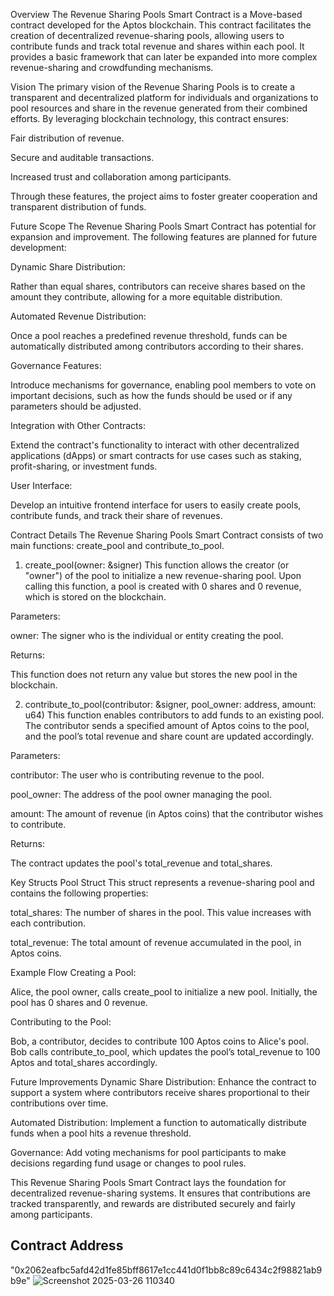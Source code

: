 Overview
The Revenue Sharing Pools Smart Contract is a Move-based contract developed for the Aptos blockchain. This contract facilitates the creation of decentralized revenue-sharing pools, allowing users to contribute funds and track total revenue and shares within each pool. It provides a basic framework that can later be expanded into more complex revenue-sharing and crowdfunding mechanisms.

Vision
The primary vision of the Revenue Sharing Pools is to create a transparent and decentralized platform for individuals and organizations to pool resources and share in the revenue generated from their combined efforts. By leveraging blockchain technology, this contract ensures:

Fair distribution of revenue.

Secure and auditable transactions.

Increased trust and collaboration among participants.

Through these features, the project aims to foster greater cooperation and transparent distribution of funds.

Future Scope
The Revenue Sharing Pools Smart Contract has potential for expansion and improvement. The following features are planned for future development:

Dynamic Share Distribution:

Rather than equal shares, contributors can receive shares based on the amount they contribute, allowing for a more equitable distribution.

Automated Revenue Distribution:

Once a pool reaches a predefined revenue threshold, funds can be automatically distributed among contributors according to their shares.

Governance Features:

Introduce mechanisms for governance, enabling pool members to vote on important decisions, such as how the funds should be used or if any parameters should be adjusted.

Integration with Other Contracts:

Extend the contract's functionality to interact with other decentralized applications (dApps) or smart contracts for use cases such as staking, profit-sharing, or investment funds.

User Interface:

Develop an intuitive frontend interface for users to easily create pools, contribute funds, and track their share of revenues.

Contract Details
The Revenue Sharing Pools Smart Contract consists of two main functions: create_pool and contribute_to_pool.

1. create_pool(owner: &signer)
This function allows the creator (or "owner") of the pool to initialize a new revenue-sharing pool. Upon calling this function, a pool is created with 0 shares and 0 revenue, which is stored on the blockchain.

Parameters:

owner: The signer who is the individual or entity creating the pool.

Returns:

This function does not return any value but stores the new pool in the blockchain.

2. contribute_to_pool(contributor: &signer, pool_owner: address, amount: u64)
This function enables contributors to add funds to an existing pool. The contributor sends a specified amount of Aptos coins to the pool, and the pool’s total revenue and share count are updated accordingly.

Parameters:

contributor: The user who is contributing revenue to the pool.

pool_owner: The address of the pool owner managing the pool.

amount: The amount of revenue (in Aptos coins) that the contributor wishes to contribute.

Returns:

The contract updates the pool's total_revenue and total_shares.

Key Structs
Pool Struct
This struct represents a revenue-sharing pool and contains the following properties:

total_shares: The number of shares in the pool. This value increases with each contribution.

total_revenue: The total amount of revenue accumulated in the pool, in Aptos coins.

Example Flow
Creating a Pool:

Alice, the pool owner, calls create_pool to initialize a new pool. Initially, the pool has 0 shares and 0 revenue.

Contributing to the Pool:

Bob, a contributor, decides to contribute 100 Aptos coins to Alice's pool. Bob calls contribute_to_pool, which updates the pool’s total_revenue to 100 Aptos and total_shares accordingly.

Future Improvements
Dynamic Share Distribution: Enhance the contract to support a system where contributors receive shares proportional to their contributions over time.

Automated Distribution: Implement a function to automatically distribute funds when a pool hits a revenue threshold.

Governance: Add voting mechanisms for pool participants to make decisions regarding fund usage or changes to pool rules.

This Revenue Sharing Pools Smart Contract lays the foundation for decentralized revenue-sharing systems. It ensures that contributions are tracked transparently, and rewards are distributed securely and fairly among participants.

## Contract Address
"0x2062eafbc5afd42d1fe85bff8617e1cc441d0f1bb8c89c6434c2f98821ab9b9e"
![Screenshot 2025-03-26 110340](https://github.com/user-attachments/assets/c0d25304-bed8-404e-a62a-32b45f69f858)
